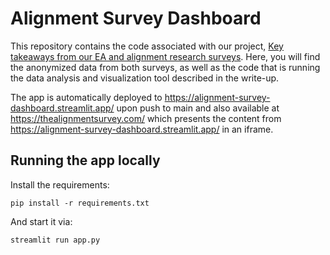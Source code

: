# Alignment Survey Dashboard

This repository contains the code associated with our project, [Key takeaways from our EA and alignment research surveys](https://www.lesswrong.com/posts/XTdByFM6cmgB3taEN/key-takeaways-from-our-ea-and-alignment-research-surveys). Here, you will find the anonymized data from both surveys, as well as the code that is running the data analysis and visualization tool described in the write-up.

The app is automatically deployed to https://alignment-survey-dashboard.streamlit.app/ upon push to main and also available at https://thealignmentsurvey.com/ which presents the content from  https://alignment-survey-dashboard.streamlit.app/ in an iframe.

## Running the app locally

Install the requirements:

```
pip install -r requirements.txt
```

And start it via:

```
streamlit run app.py 
```
